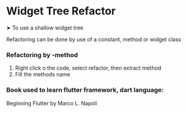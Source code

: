 # Widget Tree Refactor

➤ To use a shallow widget tree

Refactoring can be done by use of a constant, method or widget class

### Refactoring by -method
1. Right click o the code, select refactor, then extract method
2. Fill the methods name

### Book used to learn flutter framework, dart language: 
Beginning Flutter by Marco L. Napoli

